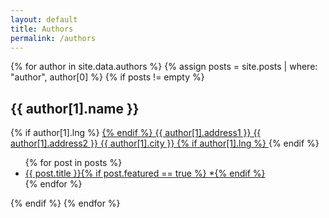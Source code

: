```yaml
---
layout: default
title: Authors
permalink: /authors
---
```


<div class="">
{% for author in site.data.authors %}
    {% assign posts = site.posts | where: "author", author[0] %}
    {% if posts != empty %}
    <div class="section-title col-md-12 mt-4">
        <h2 id="{{ author[1].id }}"><span class="text-capitalize">{{ author[1].name }}</span></h2>
        <p>
        {% if author[1].lng %}
            <a href="https://www.google.co.nz/maps/place/{{ author[1].lat }},{{ author[1].lng }}" target="_blank">
        {% endif %}
        {{ author[1].address1 }} {{ author[1].address2 }} {{ author[1].city }}
        {% if author[1].lng %}
            </a>
        {% endif %}
        </p>
        <ul>
        {% for post in posts %}
            <li>
                <a href="{{ site.baseurl }}{{ post.url }}">{{ post.title }}{% if post.featured == true %} *{% endif %}</a>
            </li>
        {% endfor %}
        </ul>
    </div>
    {% endif %}
{% endfor %}
</div>
